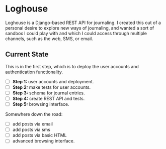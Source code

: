 # Loghouse

Loghouse is a Django-based REST API for journaling. I created this out of a personal desire to explore new ways of journaling, and wanted a sort of sandbox I could play with and which I could access through multiple channels, such as the web, SMS, or email.

## Current State

This is in the first step, which is to deploy the user accounts and authentication functionality.

* [ ] __Step 1:__ user accounts and deployment.
* [ ] __Step 2:__ make tests for user accounts.
* [ ] __Step 3:__ schema for journal entries.
* [ ] __Step 4:__ create REST API and tests.
* [ ] __Step 5:__ browsing interface.

Somewhere down the road:
* [ ] add posts via email
* [ ] add posts via sms
* [ ] add posts via basic HTML
* [ ] advanced browsing interface.
